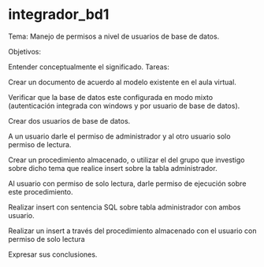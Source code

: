 # integrador_bd1

Tema: Manejo de permisos a nivel de usuarios de base de datos.

Objetivos:

Entender conceptualmente el significado.
Tareas: 

Crear un documento de acuerdo al modelo existente en el aula virtual.

Verificar que la base de datos este configurada en modo mixto (autenticación integrada con windows y por usuario de base de datos).

Crear dos usuarios de base de datos.

A un usuario darle el permiso de administrador y al otro usuario solo permiso de lectura.

Crear un procedimiento almacenado, o utilizar el del grupo que investigo sobre dicho tema que realice insert sobre la tabla administrador.

Al usuario con permiso de solo lectura, darle permiso de ejecución sobre este procedimiento.

Realizar insert con sentencia SQL sobre tabla administrador con ambos usuario.

Realizar un insert a través del procedimiento almacenado con el usuario con permiso de solo lectura

Expresar sus conclusiones.

